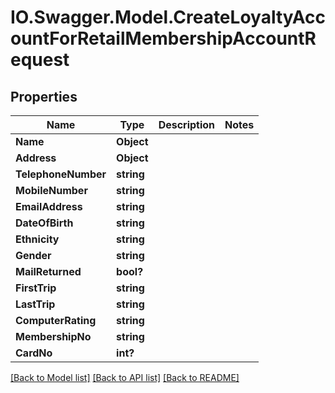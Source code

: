 # IO.Swagger.Model.CreateLoyaltyAccountForRetailMembershipAccountRequest
## Properties

Name | Type | Description | Notes
------------ | ------------- | ------------- | -------------
**Name** | **Object** |  | 
**Address** | **Object** |  | 
**TelephoneNumber** | **string** |  | 
**MobileNumber** | **string** |  | 
**EmailAddress** | **string** |  | 
**DateOfBirth** | **string** |  | 
**Ethnicity** | **string** |  | 
**Gender** | **string** |  | 
**MailReturned** | **bool?** |  | 
**FirstTrip** | **string** |  | 
**LastTrip** | **string** |  | 
**ComputerRating** | **string** |  | 
**MembershipNo** | **string** |  | 
**CardNo** | **int?** |  | 

[[Back to Model list]](../README.md#documentation-for-models) [[Back to API list]](../README.md#documentation-for-api-endpoints) [[Back to README]](../README.md)

